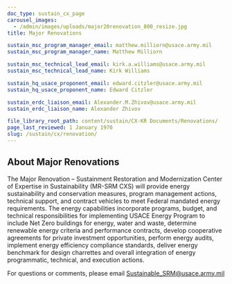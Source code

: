 ```yaml
---
doc_type: sustain_cx_page
carousel_images:
  - /admin/images/uploads/major20renovation_800_resize.jpg
title: Major Renovations

sustain_msc_program_manager_email: matthew.milliorn@usace.army.mil
sustain_msc_program_manager_name: Matthew Milliorn

sustain_msc_technical_lead_email: kirk.a.williams@usace.army.mil
sustain_msc_technical_lead_name: Kirk Williams

sustain_hq_usace_proponent_email: edward.citzler@usace.army.mil
sustain_hq_usace_proponent_name: Edward Citzler

sustain_erdc_liaison_email: Alexander.M.Zhivov@usace.army.mil
sustain_erdc_liaison_name: Alexander Zhivov

file_library_root_path: content/sustain/CX-KR Documents/Renovations/
page_last_reviewed: 1 January 1970
slug: /sustain/cx/renovation/
---
```


## About Major Renovations

The Major Renovation – Sustainment Restoration and Modernization Center of Expertise in Sustainability (MR-SRM CXS) will provide energy sustainability and conservation measures, program management actions, technical support, and contract vehicles to meet Federal mandated energy requirements. The energy capabilities incorporate programs, budget, and technical responsibilities for implementing USACE Energy Program to include Net Zero buildings for energy, water and waste, determine renewable energy criteria and performance contracts, develop cooperative agreements for private investment opportunities, perform energy audits, implement energy efficiency compliance standards, deliver energy benchmark for design charrettes and overall integration of energy programmatic, technical, and execution actions.

For questions or comments, please email Sustainable_SRM@usace.army.mil
